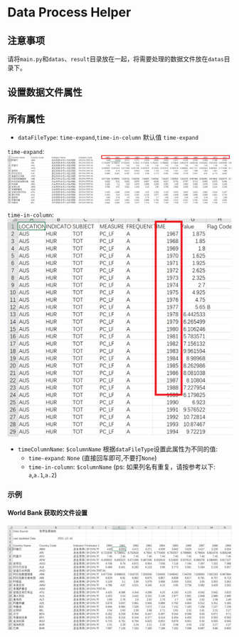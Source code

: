 # Data Process Helper

## 注意事项
请将`main.py`和`datas`、`result`目录放在一起，将需要处理的数据文件放在`datas`目录下。


## 设置数据文件属性

## 所有属性

- `dataFileType`: `time-expand`,`time-in-column` 默认值 `time-expand`

`time-expand`:
![time-expand](demo/timeExpand.png)

`time-in-column`:
![time-in-column](demo/timeInColumn.png)

- `timeColumnName`: `$columnName`
根据`dataFileType`设置此属性为不同的值:
    - `time-expand`: `None` (直接回车即可,不要打`None`)
    - `time-in-column`: `$columnName` (ps: 如果列名有重复，请按参考以下: `a`,`a.1`,`a.2`)

### 示例

#### World Bank 获取的文件设置

![WorldBank](demo/WorldBank.png)

```python

```

